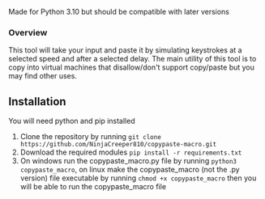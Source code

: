 Made for Python 3.10 but should be compatible with later versions
### **Overview**
This tool will take your input and paste it by simulating keystrokes at a selected speed and after a selected delay. The main utility of this tool is to copy into virtual machines that disallow/don't support copy/paste but you may find other uses.

## **Installation**

You will need python and pip installed
1. Clone the repository by running
`git clone https://github.com/NinjaCreeper810/copypaste-macro.git`
2. Download the required modules
`pip install -r requirements.txt`
3. On windows run the copypaste_macro.py file by running `python3 copypaste_macro`, on linux make the copypaste_macro (not the .py version) file executable by running
`chmod +x copypaste_macro` then you will be able to run the copypaste_macro file
